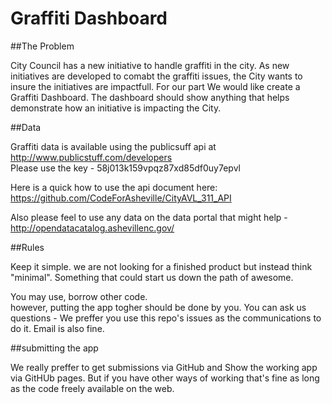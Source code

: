 Graffiti Dashboard
=====

##The Problem

City Council has a new initiative to handle graffiti in the city.  As new initiatives are developed to comabt the graffiti issues,  the City wants to insure the initiatives are impactfull.  For our part We would like create a Graffiti Dashboard.  The dashboard should show anything that helps demonstrate how an initiative is impacting the City.

##Data 

Graffiti data is available using the publicsuff api at http://www.publicstuff.com/developers  
Please use the key - 58j013k159vpqz87xd85df0uy7epvl

Here is a quick how to use the api document here: https://github.com/CodeForAsheville/CityAVL_311_API

Also please feel to use any data on the data portal that might help - http://opendatacatalog.ashevillenc.gov/


##Rules

Keep it simple. we are not looking for a finished product but instead think "minimal".  Something that could start us down the path of awesome.  

You may use, borrow other code.  
however, putting the app togher should be done by you.
You can ask us questions - We preffer you use this repo's issues as the communications to do it.  Email is also fine.

##submitting the app

We really preffer to get submissions via GitHub and Show the working app via GitHUb pages.  But if you have other ways of working that's fine as long as the code freely available on the web.



